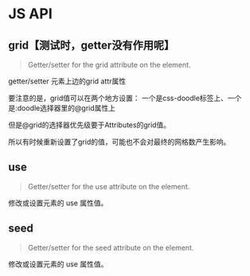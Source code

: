 # JS API

## grid【测试时，getter没有作用呢】
> Getter/setter for the grid attribute on the element.

getter/setter 元素上边的grid attr属性

要注意的是，grid值可以在两个地方设置：
一个是css-doodle标签上、一个是:doodle选择器里的@grid属性上

但是@grid的选择器优先级要于Attributes的grid值。

所以有时候重新设置了grid的值，可能也不会对最终的网格数产生影响。

## use
> Getter/setter for the use attribute on the element.

修改或设置元素的 use 属性值。

## seed
> Getter/setter for the seed attribute on the element.

修改或设置元素的 use 属性值。
